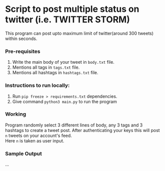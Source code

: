 # Script to post multiple status on twitter (i.e. TWITTER STORM)
This program can post upto maximum limit of twitter(around 300 tweets) within seconds.
### Pre-requisites
1. Write the main body of your tweet in `body.txt` file.
2. Mentions all tags in  `tags.txt` file.
3. Mentions all hashtags in `hashtags.txt` file.
### Instructions to run locally:
1. Run `pip freeze > requirements.txt` dependencies.
2. Give command `python3 main.py` to run the program

### Working
Program randomly select 3 different lines of body, any 3 tags and 3 hashtags to create a tweet post. After authenticating your keys this will post `n` tweets on your account's feed.<br>
Here `n` is taken as user input.
### Sample Output
...
